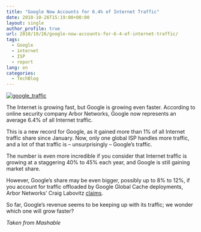 ```yaml
---
title: "Google Now Accounts for 6.4% of Internet Traffic"
date: 2010-10-26T15:19:00+00:00
layout: single
author_profile: true
url: 2010/10/26/google-now-accounts-for-6-4-of-internet-traffic/
tags:
  - Google
  - internet
  - ISP
  - report
lang: en
categories: 
  - TechBlog
---
```

[![google_traffic](http://lh4.ggpht.com/_vaUVXcmC3OI/TMbqhFD16fI/AAAAAAAAC64/baOVoH9aoz8/google_traffic_thumb.jpg?imgmax=800 "google_traffic")](http://lh4.ggpht.com/_vaUVXcmC3OI/TMbqfqvLTlI/AAAAAAAAC60/Q4rFoddj5OI/s1600-h/google_traffic%5B2%5D.jpg)

The Internet is growing fast, but Google is growing even faster. According to online security company Arbor Networks, Google now represents an average 6.4% of all Internet traffic.

This is a new record for Google, as it gained more than 1% of all Internet traffic share since January. Now, only one global ISP handles more traffic, and a lot of that traffic is – unsurprisingly – Google’s traffic.

The number is even more incredible if you consider that Internet traffic is growing at a staggering 40% to 45% each year, and Google is still gaining market share.

However, Google’s share may be even bigger, possibly up to 8% to 12%, if you account for traffic offloaded by Google Global Cache deployments, Arbor Networks’ Craig Labovitz [claims](http://asert.arbornetworks.com/2010/10/google-breaks-traffic-record/).

So far, Google’s revenue seems to be keeping up with its traffic; we wonder which one will grow faster?

_Taken from Mashable_